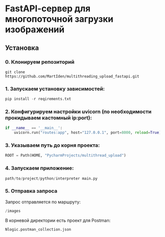 # FastAPI-cервер для многопоточной загрузки  изображений

## Установка

### 0. Клонируем репозиторий
```
git clone https://github.com/MartIden/multithreading_upload_fastapi.git
```

### 1. Запускаем установку зависимостей: 
```python
pip install -r reqirements.txt
```
### 2. Конфигурируем настройки uvicorn (по необходимости прокидываем кастомный ip:port):
```python
if __name__ == '__main__':
    uvicorn.run("routes:app", host="127.0.0.1", port=8000, reload=True)
```
### 3. Указываем путь до корня проекта:
```python
ROOT = Path(HOME, "PycharmProjects/multithread_upload")
```
### 4. Запускаем приложение:
```python
path/to/project/python/interpreter main.py
```
### 5. Отправка запроса
Запрос отправляется по маршруту:
```python
/images
```
В корневой директории есть проект для Postman:
```python
Nlogic.postman_collection.json 
```
